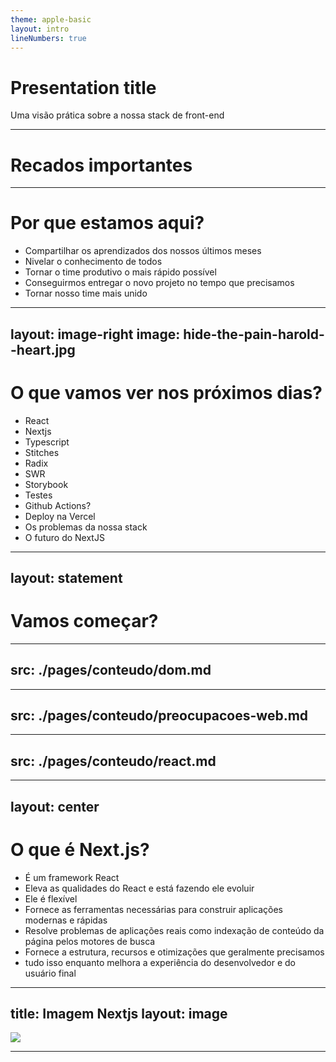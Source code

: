 ```yaml
---
theme: apple-basic
layout: intro
lineNumbers: true
---
```


# Presentation title

Uma visão prática sobre a nossa stack de front-end

---

# Recados importantes

---

# Por que estamos aqui?

- Compartilhar os aprendizados dos nossos últimos meses
- Nivelar o conhecimento de todos
- Tornar o time produtivo o mais rápido possível
- Conseguirmos entregar o novo projeto no tempo que precisamos
- Tornar nosso time mais unido

---
layout: image-right
image: hide-the-pain-harold--heart.jpg
---

# O que vamos ver nos próximos dias?

- React
- Nextjs
- Typescript
- Stitches
- Radix
- SWR
- Storybook
- Testes
- Github Actions?
- Deploy na Vercel
- Os problemas da nossa stack
- O futuro do NextJS

<!--
- Para conseguirmos usar o Next.js de forma efetiva, precisamos nos familiarizar com JavaScript. React e os paranauês do desenvolvimento web
- A ideia é entendermos um pouco mais sobre essa biblioteca incrível que está nos nossos corações
- Vamos construirá um projeto simples passo a passo e evoluir ele aos poucos
-->

---
layout: statement
---

# Vamos começar?

---
src: ./pages/conteudo/dom.md
---

---
src: ./pages/conteudo/preocupacoes-web.md
---

---
src: ./pages/conteudo/react.md
---

---
layout: center
---
# O que é Next.js?

- É um framework React
- Eleva as qualidades do React e está fazendo ele evoluir
- Ele é flexível
- Fornece as ferramentas necessárias para construir aplicações modernas e rápidas
- Resolve problemas de aplicações reais como indexação de conteúdo da página pelos motores de busca
- Fornece a estrutura, recursos e otimizações que geralmente precisamos
- tudo isso enquanto melhora a experiência do desenvolvedor e do usuário final

---
title: Imagem Nextjs
layout: image
---

![](example--nextjs.png)

<!--
### Sobre ser framework

É considerado um framework por adicionar várias funcionalidades em cima do React como:
- Sistema de roteamentos
- Convenção para realizar a busca de dados
- Formas de lidar com imagens
- Possui o próprio ferramental de build

### Sobre estar fazendo o react evoluir

A equipe do Nextjs e do core do React estão em estreita colaboração
-->




---
